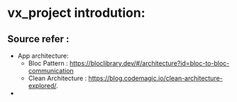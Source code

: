 # vx_project introdution:
## Source refer : 
- App architecture: 
    - Bloc Pattern : https://bloclibrary.dev/#/architecture?id=bloc-to-bloc-communication
    - Clean Architecture : https://blog.codemagic.io/clean-architecture-explored/.
- 
